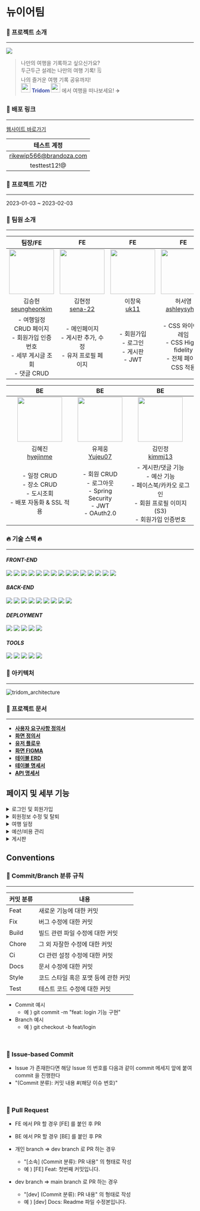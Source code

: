 # 뉴이어팀

### 🚆 프로젝트 소개

---
<img src="https://user-images.githubusercontent.com/95217370/215842925-37524a74-c2f4-454c-914f-3d19344bed16.png">

> 나만의 여행을 기록하고 싶으신가요? </br>
> 두근두근 설레는 나만의 여행 기록! 🗒️ </br>
> 나의 즐거운 여행 기록 공유까지! </br>
> <img src="https://cdn.discordapp.com/attachments/1059688528109383690/1069853776346873886/cute_bird.png" height="25px" width="25px">
> <span style ="color:#3A4CA8"><b> Tridom </b> </span>
> <img src="https://cdn.discordapp.com/attachments/1059688528109383690/1069853776346873886/cute_bird.png" height="25px" width="25px">
> 에서 여행을 떠나보세요! ✈️


### 🔗 배포 링크

---
[웹사이트 바로가기](http://tridom.s3-website.ap-northeast-2.amazonaws.com/)

| 테스트 계정 |
|:---:|
| rikewip566@brandoza.com |
| testtest12!@ |


### 📅 프로젝트 기간

---
2023-01-03 ~ 2023-02-03



### 📢 팀원 소개

---
|                                           팀장/FE                                           |                                             FE                                             |                                             FE                                             |                                            FE                                             |
|:-----------------------------------------------------------------------------------------:|:------------------------------------------------------------------------------------------:|:------------------------------------------------------------------------------------------:|:-----------------------------------------------------------------------------------------:|
| <img src="https://avatars.githubusercontent.com/u/95217370?v=4" width="120" height="120"> | <img src="https://avatars.githubusercontent.com/u/110877564?v=4" width="120" height="120"> | <img src="https://avatars.githubusercontent.com/u/111267716?v=4" width="120" height="120"> | <img src="https://avatars.githubusercontent.com/u/51967731?v=4" width="120" height="120"> | 
|               김승헌<br>[<u>seungheonkim</u>](https://github.com/seungheonkim)               |                    김현정<br>[<u>sena-22</u>](https://github.com/sena-22)                     |                       이창욱<br>[<u>uk11</u>](https://github.com/uk11)                        |                허서영<br>[<u>ashleysyheo</u>](https://github.com/ashleysyheo)                |
|- 여행일정 CRUD 페이지 </br> - 회원가입 인증번호</br> - 세부 게시글 조회 </br> - 댓글 CRUD </br>|- 메인페이지 </br> - 게시판 추가, 수정 </br> - 유저 프로필 페이지 |- 회원가입 </br> - 로그인 </br> - 게시판 </br> - JWT</br>|- CSS 와이어프레임 </br> - CSS High-fidelity </br> - 전체 페이지 CSS 적용|



|                                            BE                                             |                                             BE                                             |                                             BE                                             |
|:-----------------------------------------------------------------------------------------:|:------------------------------------------------------------------------------------------:|:------------------------------------------------------------------------------------------:|
| <img src="https://avatars.githubusercontent.com/u/97475429?v=4" width="120" height="120"> | <img src="https://avatars.githubusercontent.com/u/111178684?v=4" width="120" height="120"> | <img src="https://avatars.githubusercontent.com/u/110887976?v=4" width="120" height="120"> |
|                   김혜진<br>[<u>hyejinme</u>](https://github.com/hyejinme)                   |                    유제웅<br>[<u>Yujeu07</u>](https://github.com/Yujeu07)                     |                    김민정<br>[<u>kimmj13</u>](https://github.com/kimmj13)                     |
|- 일정 CRUD </br> - 장소 CRUD </br> - 도시조회 </br> - 배포 자동화 & SSL 적용</br>|- 회원 CRUD </br> - 로그아웃 </br> - Spring Security </br> - JWT </br> - OAuth2.0</br>|  - 게시판/댓글 기능 </br> - 예산 기능 </br> - 페이스북/카카오 로그인 </br> - 회원 프로필 이미지(S3) </br> - 회원가입 인증번호   |



### 🔥 기술 스택 🔥

---

#### _FRONT-END_

<img src="https://img.shields.io/badge/webstorm-143?style=for-the-badge&logo=webstorm&logoColor=white&color=black"> <img src="https://img.shields.io/badge/Visual%20Studio%20Code-0078d7.svg?style=for-the-badge&logo=visual-studio-code&logoColor=white"> <img src="https://img.shields.io/badge/git-%23F05033.svg?style=for-the-badge&logo=git&logoColor=white"> <img src="https://img.shields.io/badge/react-61DAFB?style=for-the-badge&logo=react&logoColor=white"> <img src="https://img.shields.io/badge/axios-5A29E4?style=for-the-badge&logo=axios&logoColor=white"> <img src="https://img.shields.io/badge/prettier-F7B93E?style=for-the-badge&logo=prettier&logoColor=white"> <img src="https://img.shields.io/badge/react_cookie-964b00?style=for-the-badge&logo=react-cookie&logoColor=white"> <img src="https://img.shields.io/badge/react_google_maps_api-00897B?style=for-the-badge&logo=react-google-maps-api&logoColor=white"> <img src="https://img.shields.io/badge/styled_components-DB7093?style=for-the-badge&logo=styled-components&logoColor=white"> <img src="https://img.shields.io/badge/react_router_dom-4B32C3?style=for-the-badge&logo=react-router&logoColor=white"> <img src="https://img.shields.io/badge/NPM-%23CB3837.svg?style=for-the-badge&logo=npm&logoColor=white"> <img src="https://img.shields.io/badge/dayjs-9347ff?style=for-the-badge&logo=dayjs&logoColor=white"> <img src="https://img.shields.io/badge/javascript-%23323330.svg?style=for-the-badge&logo=javascript&logoColor=%23F7DF1E"> <img src="https://img.shields.io/badge/css3-%231572B6.svg?style=for-the-badge&logo=css3&logoColor=white"> <img src="https://img.shields.io/badge/html5-%23E34F26.svg?style=for-the-badge&logo=html5&logoColor=white">

#### _BACK-END_

<img src="https://img.shields.io/badge/java-007396?style=for-the-badge&logo=coffeescript&logoColor=white"> <img src="https://img.shields.io/badge/springboot-6DB33F?style=for-the-badge&logo=springboot&logoColor=white"> <img src="https://img.shields.io/badge/Spring%20Data%20JPA-6DB33F?style=for-the-badge&logo=liquibase&logoColor=white"> <img src="https://img.shields.io/badge/spring%20security-6DB33F?style=for-the-badge&logo=springsecurity&logoColor=white"> <img src="https://img.shields.io/badge/gradle-02303A?style=for-the-badge&logo=gradle&logoColor=white"> <img src="https://img.shields.io/badge/MySQL-4479A1?style=for-the-badge&logo=mysql&logoColor=white"> <img src="https://img.shields.io/badge/redis-DC382D?style=for-the-badge&logo=redis&logoColor=white"> <img src="https://img.shields.io/badge/JWT-black?style=for-the-badge&logo=JSON%20web%20tokens"> <img src="https://img.shields.io/badge/Postman-FF6C37?style=for-the-badge&logo=postman&logoColor=white">

#### _DEPLOYMENT_

<img src="https://img.shields.io/badge/Amazon%20EC2-FF9900?style=for-the-badge&logo=amazonEC2&logoColor=white"> <img src="https://img.shields.io/badge/AMAZON%20S3-569A31?style=for-the-badge&logo=amazons3&logoColor=white"> <img src="https://img.shields.io/badge/Amazon%20RDS-527FFF?style=for-the-badge&logo=amazonRDS&logoColor=white"> <img src="https://img.shields.io/badge/GitHub%20Actions-2088FF?style=for-the-badge&logo=githubactions&logoColor=white"> <img src="https://img.shields.io/badge/code%20deploy-006600?style=for-the-badge&logo=&logoColor=white">

#### _TOOLS_
<img src="https://img.shields.io/badge/discord-5865F2?style=for-the-badge&logo=discord&logoColor=white"> <img src="https://img.shields.io/badge/notion-000000?style=for-the-badge&logo=notion&logoColor=white"> <img src="https://img.shields.io/badge/google%20sheets-34A853?style=for-the-badge&logo=googlesheets&logoColor=white"> <img src="https://img.shields.io/badge/figma-F24E1E?style=for-the-badge&logo=figma&logoColor=white"> <img src="https://img.shields.io/badge/github-%23121011.svg?style=for-the-badge&logo=github&logoColor=white">

### 🏡 아키텍처

---
![tridom_architecture](https://user-images.githubusercontent.com/95217370/215953355-123a2a92-c009-4a44-a678-f45c8b274538.png)


### 📄 프로젝트 문서

---
* [__사용자 요구사항 정의서__](https://docs.google.com/spreadsheets/d/16QocjOKYgHj-fQKsFi6cyHji0kKjKmaRSMqyj9xEx_M/edit#gid=0)
* [__화면 정의서__](https://docs.google.com/presentation/d/1oialSaJ0ajnUiWWxaJwvFpKREnZ5M3JUYY0OPxjnO64/edit#slide=id.g1c6957d7d82_1_3)
* [__유저 플로우__](https://www.figma.com/file/2HRLBEF4cacSrnLzyB7KVF/23%EC%A1%B0?node-id=0%3A1&t=7xxZoZBPouaZ5gRL-1)
* [__화면 FIGMA__](https://www.figma.com/file/P122sBzZUklWBj8X0Rjivq/prototype)
* [__테이블 ERD__](https://www.erdcloud.com/d/QQwkB7RnqsnKo2gF2)
* [__테이블 명세서__](https://docs.google.com/spreadsheets/d/1ZLQionQ-RwHHpZPqbTlLxk2xMSmuOvxvRFXLqNFLLa4/edit#gid=0)
* [__API 명세서__](https://documenter.getpostman.com/view/25224302/2s8Z75RV14)




## 페이지 및 세부 기능

<details>
    <summary> 로그인 및 회원가입 </summary>

<br>
    
| 회원가입 | 로그인 |
|:----:|:---:|
|<img src="https://user-images.githubusercontent.com/95217370/215839745-c3c9e651-b43e-4878-b1df-75a2cb167e53.gif" width="450" height="300">|<img src="https://user-images.githubusercontent.com/95217370/215838707-6e1ee8f7-9402-4a83-bdc8-8c90b76160e0.gif" width="450" height="300">|

| 소셜 로그인 | 로그아웃 |
|:----:|:---:|
|<img src="https://user-images.githubusercontent.com/95217370/215838305-33e7c9ae-32bc-4c6c-aad7-f086447af93c.gif" width="450" height="300">|<img src="https://user-images.githubusercontent.com/95217370/215838027-33939e1e-18de-4a0f-bbfd-7f57c8c8e6d8.gif" width="450" height="300">|
    
</details>

<details>
    <summary> 회원정보 수정 및 탈퇴 </summary>

<br>

| 이름 수정 | 비밀번호 수정| 
|:----:|:---:|
|<img src="https://user-images.githubusercontent.com/95217370/215779890-adab2d49-c3f1-4ef4-b0e9-0d8756837b76.gif" width="450" height="300">|<img src="https://user-images.githubusercontent.com/95217370/215779951-ead1e343-2d78-437d-b709-111c3a2326cb.gif" width="450" height="300">|

| 프로필 이미지 수정 | 탈퇴 |
|:------:|:--:|
|<img src="https://user-images.githubusercontent.com/95217370/215781090-62d5105b-a416-4e16-86d3-404ef461fe52.gif" width="450" height="300">|<img src="https://user-images.githubusercontent.com/95217370/215781827-4aeb1fa8-5ddf-43b8-9c39-20f472e1a729.gif" width="450" height="300">|

</details>

<details>
    <summary> 여행 일정 </summary>

<br>
    
| 일정등록 | 일정삭제 |
|:----:|:----:|
|<img src="https://user-images.githubusercontent.com/95217370/215776874-688653c5-b9ab-4c87-8d24-e0b361159d04.gif" width="450" height="300">|<img src="https://user-images.githubusercontent.com/95217370/215841031-8be777d4-4850-445c-8382-dcb4ddabc818.gif" width="450" height="300">|


| 제목 변경 | 기간 변경 |
|:---:|:------:|
|<img src="https://user-images.githubusercontent.com/95217370/215777112-e3b5369d-47ec-498b-9f0a-d580e3797a13.gif" width="450" height="300">|<img src="https://user-images.githubusercontent.com/95217370/215777317-9f09cb36-2388-411e-9de6-4445243609b3.gif" width="450" height="300">|

| 장소등록 및 지도 정보 표시 | 장소삭제 |
|:----:|:---:|
|<img src="https://user-images.githubusercontent.com/95217370/215778046-d1db3b17-05d1-4657-8d50-311e6d3f0a22.gif" width="450" height="300">|<img src="https://user-images.githubusercontent.com/95217370/215778175-adf672f2-44b3-4df1-a4cd-6390c9624173.gif" width="450" height="300">|

</details>

<details>
    <summary> 예산/비용 관리 </summary>

<br>


| 예산등록,수정,비용등록,수정 | 비용삭제 |
|:----:|:----:|
|<img src="https://user-images.githubusercontent.com/95217370/215778895-29db1cad-aaa7-46af-a3ff-bc06bdc433f4.gif" width="450" height="300">|<img src="https://user-images.githubusercontent.com/95217370/215779154-0650653d-8ea2-4784-8113-24baa616fc66.gif" width="450" height="300">|

</details>
    
<details>
    <summary> 게시판 </summary>

<br>
    
| 전체 조회 | 게시글 작성 |
|:----:|:----:|
|<img src="https://user-images.githubusercontent.com/95217370/215782680-1665da83-1ba9-42e8-93af-8ae7717f8b31.gif" width="450" height="300">|<img src="https://user-images.githubusercontent.com/95217370/215779677-2c0a8ffd-1f76-4d0b-bedd-e94688f68ff1.gif" width="450" height="300">|

| 게시글 수정 | 게시글 삭제 |
|:---:|:------:|
|<img src="https://user-images.githubusercontent.com/95217370/215779727-b349dff7-859e-425a-b34c-b828cc3a0c79.gif" width="450" height="300">|<img src="https://user-images.githubusercontent.com/95217370/215833990-95a76565-7c63-41e3-96da-80a6f106bcaa.gif" width="450" height="300">|

</details>
    
## Conventions

### 📌 Commit/Branch 분류 규칙

---
| 커밋 분류 | 내용                    |
|-------|-----------------------|
| Feat  | 새로운 기능에 대한 커밋         |
| Fix   | 버그 수정에 대한 커밋          |
| Build | 빌드 관련 파일 수정에 대한 커밋    |
| Chore | 그 외 자잘한 수정에 대한 커밋     |
| Ci    | CI 관련 설정 수정에 대한 커밋    |
| Docs  | 문서 수정에 대한 커밋          |
| Style | 코드 스타일 혹은 포맷 등에 관한 커밋 |
| Test  | 테스트 코드 수정에 대한 커밋      |
- Commit 예시
    - 예 ) git commit -m "feat: login 기능 구현"
- Branch 예시
    - 예 ) git checkout -b feat/login

<br>

### 📌 Issue-based Commit
- Issue 가 존재한다면 해당 Issue 의 번호를 다음과 같이 commit 메세지 앞에 붙여 commit 을 진행한다
- "(Commit 분류): 커밋 내용 #(해당 이슈 번호)"

<br>

### 📌 Pull Request

- FE 에서 PR 할 경우 [FE] 를 붙인 후 PR
- BE 에서 PR 할 경우 [BE] 를 붙인 후 PR

- 개인 branch => dev branch 로 PR 하는 경우
    - "[소속] (Commit 분류): PR 내용" 의 형태로 작성
    - 예 ) [FE] Feat: 첫번째 커밋입니다.

- dev branch => main branch 로 PR 하는 경우
    - "[dev] (Commit 분류): PR 내용" 의 형태로 작성
    - 예 ) [dev] Docs: Readme 파일 수정본입니다.

